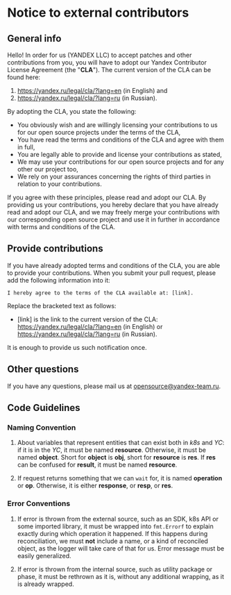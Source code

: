 # Notice to external contributors

## General info

Hello! In order for us (YANDEX LLC) to accept patches and other contributions from you, you will have to adopt our
Yandex Contributor License Agreement (the "**CLA**"). The current version of the CLA can be found here:

1) https://yandex.ru/legal/cla/?lang=en (in English) and
2) https://yandex.ru/legal/cla/?lang=ru (in Russian).

By adopting the CLA, you state the following:

* You obviously wish and are willingly licensing your contributions to us for our open source projects under the terms
  of the CLA,
* You have read the terms and conditions of the CLA and agree with them in full,
* You are legally able to provide and license your contributions as stated,
* We may use your contributions for our open source projects and for any other our project too,
* We rely on your assurances concerning the rights of third parties in relation to your contributions.

If you agree with these principles, please read and adopt our CLA. By providing us your contributions, you hereby
declare that you have already read and adopt our CLA, and we may freely merge your contributions with our corresponding
open source project and use it in further in accordance with terms and conditions of the CLA.

## Provide contributions

If you have already adopted terms and conditions of the CLA, you are able to provide your contributions. When you submit
your pull request, please add the following information into it:

```
I hereby agree to the terms of the CLA available at: [link].
```

Replace the bracketed text as follows:

* [link] is the link to the current version of the CLA: https://yandex.ru/legal/cla/?lang=en (in English)
  or https://yandex.ru/legal/cla/?lang=ru (in Russian).

It is enough to provide us such notification once.

## Other questions

If you have any questions, please mail us at opensource@yandex-team.ru.

## Code Guidelines

### Naming Convention

1. About variables that represent entities that can exist both in *k8s* and *YC*: if it is in the *YC*, it must be
   named **resource**. Otherwise, it must be named **object**. Short for **object** is **obj**, short for **resource**
   is **res**. If **res** can be confused for **result**, it must be named **resource**.

2. If request returns something that we can `wait` for, it is named **operation** or **op**. Otherwise, it is either
   **response**, or **resp**, or **res**.

### Error Conventions

1. If error is thrown from the external source, such as an SDK, k8s API or some imported library, it must be wrapped
   into `fmt.Errorf` to explain exactly during which operation it happened. If this happens during reconciliation, we
   must **not** include a name, or a kind of reconciled object, as the logger will take care of that for us. Error
   message must be easily generalized.

2. If error is thrown from the internal source, such as utility package or phase, it must be rethrown as it is, without
   any additional wrapping, as it is already wrapped.